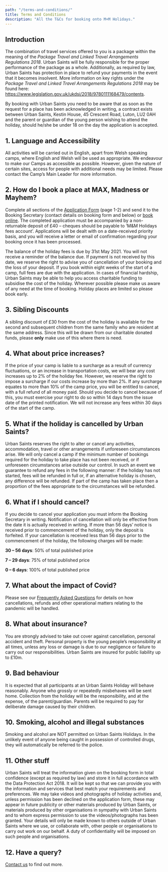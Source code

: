 ```yaml
---
path: "/terms-and-conditions/"
title: Terms and Conditions
description: "All the T&Cs for booking onto M+M Holidays."
---
```


## Introduction
The combination of travel services offered to you is a package within the meaning of the *Package Travel and Linked Travel Arrangements Regulations 2018*. Urban Saints will be fully responsible for the proper performance of the package as a whole. Additionally, as required by law, Urban Saints has protection in place to refund your payments in the event that it becomes insolvent. More information on key rights under the *Package Travel and Linked Travel Arrangements Regulations 2018* may be found here: <https://www.legislation.gov.uk/ukdsi/2018/9780111168479/contents>.

By booking with Urban Saints you need to be aware that as soon as the request for a place has been acknowledged in writing, a contract exists between Urban Saints, Kestin House, 45 Crescent Road, Luton, LU2 0AH and the parent or guardian of the young person wishing to attend the holiday, should he/she be under 18 on the day the application is accepted.

## 1. Language and Accessibility
All activities will be carried out in English, apart from Welsh speaking camps, where English and Welsh will be used as appropriate. We endeavour to make our Camps as accessible as possible. However, given the nature of certain sites, access for people with additional needs may be limited. Please contact the Camp’s Main Leader for more information.

## 2. How do I book a place at MAX, Madness or Mayhem?
Complete all sections of the [Application Form](M+M_Application_Form.pdf) (page 1-2) and send it to the Booking Secretary (contact details on booking form and below) or [book online](/booking). The completed application must be accompanied by a non-returnable deposit of £40 – cheques should be payable to ‘M&M Holidays fees account’. Applications will be dealt with on a date-received priority basis, and you will receive a letter or email of confirmation regarding your booking once it has been processed.

The balance of the holiday fees is due by 31st May 2021. You will not receive a reminder of the balance due. If payment is not received by this date, we reserve the right to advise you of cancellation of your booking and the loss of your deposit. If you book within eight weeks of the start of a camp, full fees are due with the application. In cases of financial hardship, Urban Saints may be able to help you access charitable funding to subsidise the cost of the holiday. Wherever possible please make us aware of any need at the time of booking. Holiday places are limited so please book early.

## 3. Sibling Discounts

A sibling discount of £30 from the cost of the holiday is available for the second and subsequent children from the same family who are resident at the same address. Since this will be drawn from our charitable donated funds, please **only** make use of this where there is need.

## 4. What about price increases?

If the price of your camp is liable to a surcharge as a result of currency fluctuations, or an increase in transportation costs, we will bear any cost increases up to 2% of the holiday fee. However, we reserve the right to impose a surcharge if our costs increase by more than 2%. If any surcharge equates to more than 10% of the camp price, you will be entitled to cancel, with a full refund of all money paid. Should you decide to cancel because of this, you must exercise your right to do so within 14 days from the issue date of the printed notification. We will not increase any fees within 30 days of the start of the camp.

## 5. What if the holiday is cancelled by Urban Saints?

Urban Saints reserves the right to alter or cancel any activities, accommodation, travel or other arrangements if unforeseen circumstances arise. We will only cancel a camp if the minimum number of bookings required for the holiday to take place has not been received, or if unforeseen circumstances arise outside our control. In such an event we guarantee to refund any fees in the following manner: if the holiday has not started, fees will be refunded in full or, if an alternative holiday is chosen, any difference will be refunded. If part of the camp has taken place then a proportion of the fees appropriate to the circumstances will be refunded.

## 6. What if I should cancel?

If you decide to cancel your application you must inform the Booking Secretary in writing. Notification of cancellation will only be effective from the date it is actually received in writing. If more than 56 days’ notice is received prior to commencement of the holiday, only the deposit is forfeited. If your cancellation is received less than 56 days prior to the commencement of the holiday, the following charges will be made:

**30 – 56 days**: 50% of total published price

**7 – 29 days**: 75% of total published price

**0 – 6 days**: 100% of total published price

## 7. What about the impact of Covid?
Please see our [Frequently Asked Questions](https://urbansaints.org/covid-camps-parents) for details on how cancellations, refunds and other operational matters relating to the pandemic will be handled.

## 8. What about insurance?

You are strongly advised to take out cover against cancellation, personal accident and theft. Personal property is the young people’s responsibility at all times, unless any loss or damage is due to our negligence or failure to carry out our responsibilities. Urban Saints are insured for public liability up to £10m.

## 9. Bad behaviour

It is expected that all participants at an Urban Saints Holiday will behave reasonably. Anyone who grossly or repeatedly misbehaves will be sent home. Collection from the holiday will be the responsibility, and at the expense, of the parent/guardian. Parents will be required to pay for deliberate damage caused by their children.

## 10. Smoking, alcohol and illegal substances

Smoking and alcohol are NOT permitted on Urban Saints Holidays. In the unlikely event of anyone being caught in possession of controlled drugs, they will automatically be referred to the police.


## 11. Other stuff

Urban Saints will treat the information given on the booking form in total confidence (except as required by law) and store it in full accordance with the Data Protection Act 2018. It will be kept so that we can provide you with the information and services that best match your requirements and preferences. We may take videos and photographs of holiday activities and, unless permission has been declined on the application form, these may appear in future publicity or other materials produced by Urban Saints, or materials produced by other organisations in sympathy with Urban Saints and to whom express permission to use the videos/photographs has been granted. Your details will only be made known to others outside of Urban Saints where we use, or collaborate with, other people or organisations to carry out work on our behalf. A duty of confidentiality will be imposed on such people and organisations.

## 12. Have a query? 

[Contact us](/contact) to find out more.
